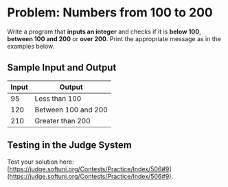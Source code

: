 # Problem: Numbers from 100 to 200

Write a program that **inputs an integer** and checks if it is **below 100**, **between 100 and 200** or **over 200**. Print the appropriate message as in the examples below.

## Sample Input and Output

| Input | Output              |
| ----- | ------------------- |
| 95    | Less than 100       |
| 120   | Between 100 and 200 |
| 210   | Greater than 200    |

## Testing in the Judge System

Test your solution here: [https://judge.softuni.org/Contests/Practice/Index/506#9](https://judge.softuni.org/Contests/Practice/Index/506#9).
